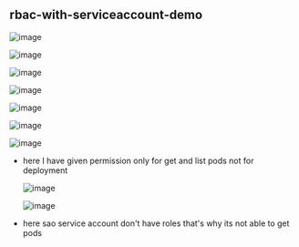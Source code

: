 ## rbac-with-serviceaccount-demo

![image](https://github.com/prathapaparna/Kubernetes-techcloudifyme/assets/99127429/10fd1c6f-b974-46e7-8f53-2b3da06fb8d4)

![image](https://github.com/prathapaparna/Kubernetes-techcloudifyme/assets/99127429/dc8f3cc2-1dd1-463e-bf35-b291ecded7e2)

![image](https://github.com/prathapaparna/Kubernetes-techcloudifyme/assets/99127429/52f00472-d553-4f19-83ed-efc572d18490)

![image](https://github.com/prathapaparna/Kubernetes-techcloudifyme/assets/99127429/18ada300-0776-40d8-80b8-4c8ba9896e2d)

![image](https://github.com/prathapaparna/Kubernetes-techcloudifyme/assets/99127429/783b2acb-e47d-47fb-b38b-73a0c0955a5e)

![image](https://github.com/prathapaparna/Kubernetes-techcloudifyme/assets/99127429/32104eda-4dce-416a-b98e-170e7c5cbb36)

![image](https://github.com/prathapaparna/Kubernetes-techcloudifyme/assets/99127429/34852cb3-48e6-4a84-b74f-a55f90b5eaaa)

- here I have given permission only for get and list pods not for deployment

  ![image](https://github.com/prathapaparna/Kubernetes-techcloudifyme/assets/99127429/8c348f74-d086-4a2f-9143-a561f2dd00bb)

  ![image](https://github.com/prathapaparna/Kubernetes-techcloudifyme/assets/99127429/8257fcd6-9726-41ab-86a9-fd8bcb91279b)

- here sao service account don't have roles that's why its not able to get pods







